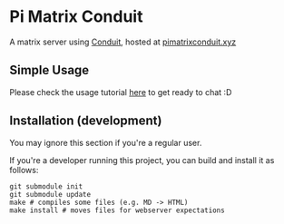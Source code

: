 # Pi Matrix Conduit

A matrix server using [Conduit](https://github.com/timokoesters/conduit), hosted at [pimatrixconduit.xyz](https://pimatrixconduit.xyz)

## Simple Usage

Please check the usage tutorial [here](docs/usage.md) to get ready to chat :D

## Installation (development)

You may ignore this section if you're a regular user.

If you're a developer running this project, you can build and install it as follows:

```
git submodule init
git submodule update
make # compiles some files (e.g. MD -> HTML)
make install # moves files for webserver expectations
```
